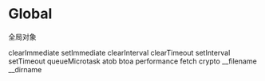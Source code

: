# Global

  全局对象

  clearImmediate
  setImmediate
  clearInterval
  clearTimeout
  setInterval
  setTimeout
  queueMicrotask
  atob
  btoa
  performance
  fetch
  crypto
  __filename
  __dirname
